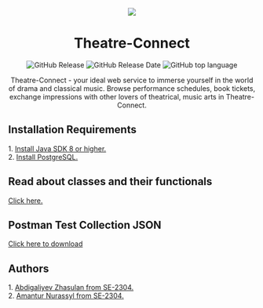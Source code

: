 <p align = "center"><img src = "documents/images/Theatre‒Connect.png"></p>
<h1 align = "center">Theatre-Connect</h1> 
<p align = "center">
  <img alt="GitHub Release" src="https://img.shields.io/github/v/release/zhsln/Theatre-Connect">
  <img alt="GitHub Release Date" src="https://img.shields.io/github/release-date/zhsln/Theatre-Connect">
  <img alt="GitHub top language" src="https://img.shields.io/github/languages/top/zhsln/Theatre-Connect">
</p>
<p align = "center">Theatre-Connect - your ideal web service to immerse yourself in the world of drama and classical music. Browse performance schedules, book tickets, exchange impressions with other lovers of theatrical, music arts in Theatre-Connect.</p>
<h2>Installation Requirements</h2>
<p>
1. <a href = "https://www.java.com/en/download/">Install Java SDK 8 or higher.</a> <br/>
2. <a href = "https://www.postgresql.org/download/">Install PostgreSQL.</a>
</p>
<h2>Read about classes and their functionals</h2>
<a href = "documents/Class desctiptions.md">Click here.</a>
<h2>Postman Test Collection JSON</h2>
<a href = "documents/Theatre-Connect.postman_collection.json">Click here to download</a>
<h2>Authors</h2>
<p>
1. <a href = "https://github.com/zhsln">Abdigaliyev Zhasulan from SE-2304.</a> <br/>
2. <a href = "https://github.com/nurikesh">Amantur Nurassyl from SE-2304.</a>
</p>
